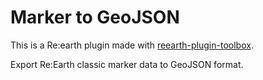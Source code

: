 # Marker to GeoJSON

This is a Re:earth plugin made with [reearth-plugin-toolbox](https://github.com/airslice/reearth-plugin-toolbox).

Export Re:Earth classic marker data to GeoJSON format.
